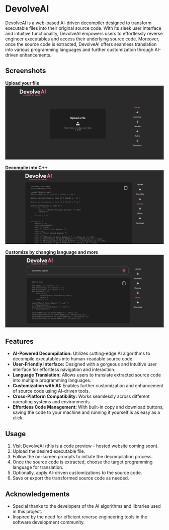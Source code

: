 # DevolveAI
DevolveAI is a web-based AI-driven decompiler designed to transform executable files into their original source code. With its sleek user interface and intuitive functionality, DevolveAI empowers users to effortlessly reverse engineer executables and access their underlying source code. Moreover, once the source code is extracted, DevolveAI offers seamless translation into various programming languages and further customization through AI-driven enhancements.

## Screenshots

**Upload your file**
   ![Screenshot 1](./Screenshots/1.png)

**Decompile into C++**
   ![Screenshot 2](./Screenshots/2.png)

**Customize by changing language and more**
   ![Screenshot 3](./Screenshots/3.png)

## Features
- **AI-Powered Decompilation:** Utilizes cutting-edge AI algorithms to decompile executables into human-readable source code.
- **User-Friendly Interface:** Designed with a gorgeous and intuitive user interface for effortless navigation and interaction.
- **Language Translation:** Allows users to translate extracted source code into multiple programming languages.
- **Customization with AI:** Enables further customization and enhancement of source code using AI-driven tools.
- **Cross-Platform Compatibility:** Works seamlessly across different operating systems and environments.
- **Effortless Code Management:** With built-in copy and download buttons, saving the code to your machine and running it yourself is as easy as a click.


## Usage
1. Visit DevolveAI (this is a code preview - hosted website coming soon).
2. Upload the desired executable file.
3. Follow the on-screen prompts to initiate the decompilation process.
4. Once the source code is extracted, choose the target programming language for translation.
5. Optionally, apply AI-driven customizations to the source code.
6. Save or export the transformed source code as needed.

 
## Acknowledgements
- Special thanks to the developers of the AI algorithms and libraries used in this project.
- Inspired by the need for efficient reverse engineering tools in the software development community.
